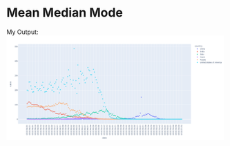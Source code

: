 # Mean Median Mode
My Output:
![alt tag](https://github.com/BhuviGoel/Data-Visualisation/blob/main/covidCases.png?raw=true)
